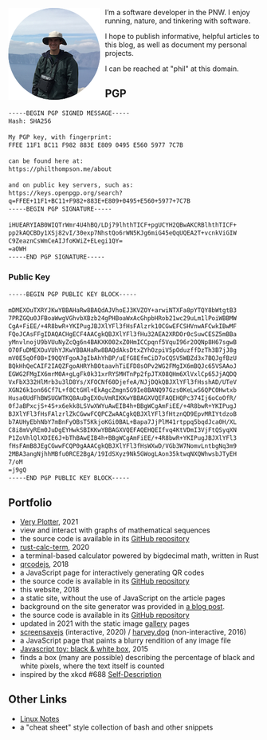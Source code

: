 
[//]: # (gen-title: About)

[//]: # (gen-keywords: blog, about, portfolio, author, contact, pgp, gpg)

[//]: # (gen-description: About — philthompson.me)

[//]: # (gen-meta-end)

<img style="float: left; padding-right: 10px" class="width-resp-25-40" src="../img/me.png" title="Me" alt="me" /> I’m a software developer in the PNW.  I enjoy running, nature, and tinkering with software.

I hope to publish informative, helpful articles to this blog, as well as document my personal projects.

I can be reached at "phil" at this domain.

PGP
---------

	-----BEGIN PGP SIGNED MESSAGE-----
	Hash: SHA256

	My PGP key, with fingerprint:
	FFEE 11F1 BC11 F982 883E E809 0495 E560 5977 7C7B

	can be found here at:
	https://philthompson.me/about

	and on public key servers, such as:
	https://keys.openpgp.org/search?q=FFEE+11F1+BC11+F982+883E+E809+0495+E560+5977+7C7B
	-----BEGIN PGP SIGNATURE-----

	iHUEARYIAB0WIQTrWmr4U4hBQ/LDj79lhthTICF+pgUCYH2QBwAKCRBlhthTICF+
	pp2kAQCBDy1XSj82vI/30exp7NhstQo6rWN5KJg6miG45eQqUQEA2T+vcnkViGIW
	C9ZeaznCsWmCeAIJfoKWiZ+ELegi1QY=
	=aOWH
	-----END PGP SIGNATURE-----

### Public Key

	-----BEGIN PGP PUBLIC KEY BLOCK-----

	mDMEXOuTXRYJKwYBBAHaRw8BAQdAJVhoEJ3KVZOY+arwiNTXFa8pYTQY8bWtgtB3
	7PRZGQu0JFBoaWwgVGhvbXBzb24gPHBoaWxAcGhpbHRob21wc29uLm1lPoiWBBMW
	CgA+FiEE/+4R8bwR+YKIPugJBJXlYFl3fHsFAlzrk10CGwEFCSHVnwAFCwkIBwMF
	FQoJCAsFFgIDAQACHgECF4AACgkQBJXlYFl3fHu32AEA2XRDOr0cSuwCESZ5mBBa
	yMnvlnojU9bVUuNyZcQg6n4BAKXK002xZ0HmICCpqnf5VquI96r2OQNp8H67sgwB
	O70FuDMEXOuVUhYJKwYBBAHaRw8BAQdAksDtxZYhOzpiV5pOduzffDzTh3B7jJ8g
	mV0E5qOf0B+I9QQYFgoAJgIbAhYhBP/uEfG8EfmCiD7oCQSV5WBZd3x7BQJgfBzU
	BQkHhQeCAIF2IAQZFgoAHRYhBOtaavhTiEFD8sOPv2WG2FMgIX6mBQJc65VSAAoJ
	EGWG2FMgIX6mrM0A+gLgFk0k31xrRYSMHTnPp2fpJTX08QHm6XlVxlCp65JjAQDQ
	VxFbX332HlMrb3u3lD8Ys/XFOCNf60DjefeA/NJjDQkQBJXlYFl3fHsshAD/UTeV
	XGN26k1on66Cf7L+f8CtGHl+EkAgcZmgn5G9Ie8BANQ97Gzs0KeLwS6QPC0Hwtxb
	Husa0UdFhBWSUGWTKQ8AuDgEXOuVmRIKKwYBBAGXVQEFAQEHQPc374Ij6oCoOfR/
	0fJaBPxcjS+4S+x6ekk8LSVwXWYuAwEIB4h+BBgWCgAmFiEE/+4R8bwR+YKIPugJ
	BJXlYFl3fHsFAlzrlZkCGwwFCQPCZwAACgkQBJXlYFl3fHtznQD9EpvMRIYtdzoB
	b7AUHyEbhNbY7mBnFyOBsT5KkjoKGi0BAL+Bapa7JjPlM41rtppq5bqdJca0H/XL
	C8i8mVyREm0JuDgEYHwkSBIKKwYBBAGXVQEFAQEHQEIfvq4KtVDmI3VjFtQSyqXN
	P1ZoVhlQlXDIE6J+bThBAwEIB4h+BBgWCgAmFiEE/+4R8bwR+YKIPugJBJXlYFl3
	fHsFAmB8JEgCGwwFCQP0gAAACgkQBJXlYFl3fHsWXwD/VGb3W7NomvLntbgNq3m9
	2MBA3angNjhhMBfu0RCE2BgA/19IdSXyz9Nk5GWogLAon35ktwqNXQWhwsbJTyEH
	7/oM
	=j9gQ
	-----END PGP PUBLIC KEY BLOCK-----

Portfolio
---------

* <a target="_blank" href="${SITE_ROOT_REL}/very-plotter/">Very Plotter</a>, 2021
 * view and interact with graphs of mathematical sequences
 * the source code is available in its <a target="_blank" href="https://github.com/philthompson/visualize-primes">GitHub repository</a>
* <a target="_blank" href="https://github.com/philthompson/rust-calc-term">rust-calc-term</a>, 2020
 * a terminal-based calculator powered by bigdecimal math, written in Rust
* <a target="_blank" href="${SITE_ROOT_REL}/qrcode.html">qrcodejs</a>, 2018
 * a JavaScript page for interactively generating QR codes
 * the source code is available in its <a target="_blank" href="https://github.com/philthompson/qrcodejs">GitHub repository</a>
* this website, 2018
 * a static site, without the use of JavaScript on the article pages
 * background on the site generator was provided in <a target="_blank" href="${SITE_ROOT_REL}/2018/Writing-A-Static-Site-Generator.html">a blog post</a>.
 * the source code is available in its <a target="_blank" href="https://github.com/philthompson/blog">GitHub repository</a>
 * updated in 2021 with the static image <a target="_blank" href="${SITE_ROOT_REL}/gallery">gallery</a> pages
* <a target="_blank" href="${SITE_ROOT_REL}/screensavejs/">screensavejs</a> (interactive, 2020) / <a target="_blank" href="https://harvey.dog">harvey.dog</a> (non-interactive, 2016)
 * a JavaScript page that paints a blurry rendition of any image file
* <a target="_blank" href="https://jsfiddle.net/b8w1coga/">Javascript toy: black & white box</a>, 2015
 * finds a box (many are possible) describing the percentage of black and white pixels, where the text itself is counted
 * inspired by the xkcd #688 <a target="_blank" href="https://xkcd.com/688/">Self-Description</a>

Other Links
---------

* <a target="_blank" href="../linux-notes.html">Linux Notes</a>
 * a "cheat sheet" style collection of bash and other snippets